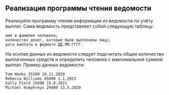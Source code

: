 ## <font color="#tomato">Реализация программы чтения ведомости</font>

Реализуйте программу чтения информации из ведомости по учёту выплат. 
Сама ведомость представляет собой следующую таблицу: 

```text
имя и фамилия человека; 
количество денег, которые были выплачены лицу; 
дата выплаты в формате ДД.ММ.ГГГГ.
```
На основе данных из ведомости следует подсчитать 
общее количество выплаченных средств и определить человека с максимальной суммой выплат.
Пример данных ведомости:

```text
Tom Hanks 35500 10.11.2020
Rebecca Williams 85000 1.1.2021
Sally Field 15600 15.8.2021
Michael Humphreys 29400 23.5.2020
```


